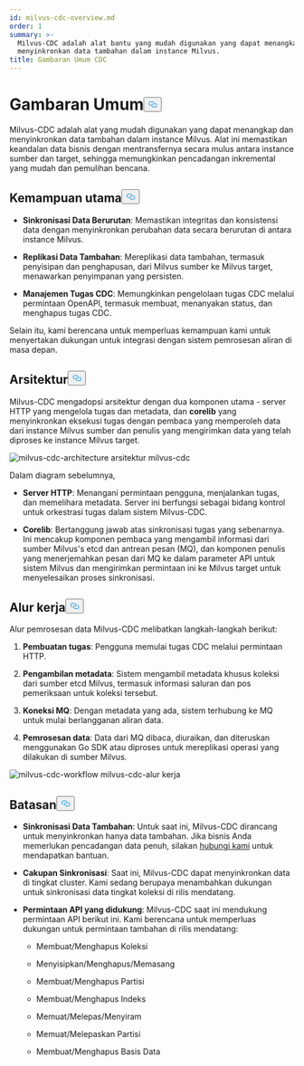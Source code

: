 ```yaml
---
id: milvus-cdc-overview.md
order: 1
summary: >-
  Milvus-CDC adalah alat bantu yang mudah digunakan yang dapat menangkap dan
  menyinkronkan data tambahan dalam instance Milvus.
title: Gambaran Umum CDC
---
```

<h1 id="Overview" class="common-anchor-header">Gambaran Umum<button data-href="#Overview" class="anchor-icon" translate="no">
      <svg translate="no"
        aria-hidden="true"
        focusable="false"
        height="20"
        version="1.1"
        viewBox="0 0 16 16"
        width="16"
      >
        <path
          fill="#0092E4"
          fill-rule="evenodd"
          d="M4 9h1v1H4c-1.5 0-3-1.69-3-3.5S2.55 3 4 3h4c1.45 0 3 1.69 3 3.5 0 1.41-.91 2.72-2 3.25V8.59c.58-.45 1-1.27 1-2.09C10 5.22 8.98 4 8 4H4c-.98 0-2 1.22-2 2.5S3 9 4 9zm9-3h-1v1h1c1 0 2 1.22 2 2.5S13.98 12 13 12H9c-.98 0-2-1.22-2-2.5 0-.83.42-1.64 1-2.09V6.25c-1.09.53-2 1.84-2 3.25C6 11.31 7.55 13 9 13h4c1.45 0 3-1.69 3-3.5S14.5 6 13 6z"
        ></path>
      </svg>
    </button></h1><p>Milvus-CDC adalah alat yang mudah digunakan yang dapat menangkap dan menyinkronkan data tambahan dalam instance Milvus. Alat ini memastikan keandalan data bisnis dengan mentransfernya secara mulus antara instance sumber dan target, sehingga memungkinkan pencadangan inkremental yang mudah dan pemulihan bencana.</p>
<h2 id="Key-capabilities" class="common-anchor-header">Kemampuan utama<button data-href="#Key-capabilities" class="anchor-icon" translate="no">
      <svg translate="no"
        aria-hidden="true"
        focusable="false"
        height="20"
        version="1.1"
        viewBox="0 0 16 16"
        width="16"
      >
        <path
          fill="#0092E4"
          fill-rule="evenodd"
          d="M4 9h1v1H4c-1.5 0-3-1.69-3-3.5S2.55 3 4 3h4c1.45 0 3 1.69 3 3.5 0 1.41-.91 2.72-2 3.25V8.59c.58-.45 1-1.27 1-2.09C10 5.22 8.98 4 8 4H4c-.98 0-2 1.22-2 2.5S3 9 4 9zm9-3h-1v1h1c1 0 2 1.22 2 2.5S13.98 12 13 12H9c-.98 0-2-1.22-2-2.5 0-.83.42-1.64 1-2.09V6.25c-1.09.53-2 1.84-2 3.25C6 11.31 7.55 13 9 13h4c1.45 0 3-1.69 3-3.5S14.5 6 13 6z"
        ></path>
      </svg>
    </button></h2><ul>
<li><p><strong>Sinkronisasi Data Berurutan</strong>: Memastikan integritas dan konsistensi data dengan menyinkronkan perubahan data secara berurutan di antara instance Milvus.</p></li>
<li><p><strong>Replikasi Data Tambahan</strong>: Mereplikasi data tambahan, termasuk penyisipan dan penghapusan, dari Milvus sumber ke Milvus target, menawarkan penyimpanan yang persisten.</p></li>
<li><p><strong>Manajemen Tugas CDC</strong>: Memungkinkan pengelolaan tugas CDC melalui permintaan OpenAPI, termasuk membuat, menanyakan status, dan menghapus tugas CDC.</p></li>
</ul>
<p>Selain itu, kami berencana untuk memperluas kemampuan kami untuk menyertakan dukungan untuk integrasi dengan sistem pemrosesan aliran di masa depan.</p>
<h2 id="Architecture" class="common-anchor-header">Arsitektur<button data-href="#Architecture" class="anchor-icon" translate="no">
      <svg translate="no"
        aria-hidden="true"
        focusable="false"
        height="20"
        version="1.1"
        viewBox="0 0 16 16"
        width="16"
      >
        <path
          fill="#0092E4"
          fill-rule="evenodd"
          d="M4 9h1v1H4c-1.5 0-3-1.69-3-3.5S2.55 3 4 3h4c1.45 0 3 1.69 3 3.5 0 1.41-.91 2.72-2 3.25V8.59c.58-.45 1-1.27 1-2.09C10 5.22 8.98 4 8 4H4c-.98 0-2 1.22-2 2.5S3 9 4 9zm9-3h-1v1h1c1 0 2 1.22 2 2.5S13.98 12 13 12H9c-.98 0-2-1.22-2-2.5 0-.83.42-1.64 1-2.09V6.25c-1.09.53-2 1.84-2 3.25C6 11.31 7.55 13 9 13h4c1.45 0 3-1.69 3-3.5S14.5 6 13 6z"
        ></path>
      </svg>
    </button></h2><p>Milvus-CDC mengadopsi arsitektur dengan dua komponen utama - server HTTP yang mengelola tugas dan metadata, dan <strong>corelib</strong> yang menyinkronkan eksekusi tugas dengan pembaca yang memperoleh data dari instance Milvus sumber dan penulis yang mengirimkan data yang telah diproses ke instance Milvus target.</p>
<p>
  
   <span class="img-wrapper"> <img translate="no" src="/docs/v2.6.x/assets/milvus-cdc-architecture.png" alt="milvus-cdc-architecture" class="doc-image" id="milvus-cdc-architecture" />
   </span> <span class="img-wrapper"> <span>arsitektur milvus-cdc</span> </span></p>
<p>Dalam diagram sebelumnya,</p>
<ul>
<li><p><strong>Server HTTP</strong>: Menangani permintaan pengguna, menjalankan tugas, dan memelihara metadata. Server ini berfungsi sebagai bidang kontrol untuk orkestrasi tugas dalam sistem Milvus-CDC.</p></li>
<li><p><strong>Corelib</strong>: Bertanggung jawab atas sinkronisasi tugas yang sebenarnya. Ini mencakup komponen pembaca yang mengambil informasi dari sumber Milvus's etcd dan antrean pesan (MQ), dan komponen penulis yang menerjemahkan pesan dari MQ ke dalam parameter API untuk sistem Milvus dan mengirimkan permintaan ini ke Milvus target untuk menyelesaikan proses sinkronisasi.</p></li>
</ul>
<h2 id="Workflow" class="common-anchor-header">Alur kerja<button data-href="#Workflow" class="anchor-icon" translate="no">
      <svg translate="no"
        aria-hidden="true"
        focusable="false"
        height="20"
        version="1.1"
        viewBox="0 0 16 16"
        width="16"
      >
        <path
          fill="#0092E4"
          fill-rule="evenodd"
          d="M4 9h1v1H4c-1.5 0-3-1.69-3-3.5S2.55 3 4 3h4c1.45 0 3 1.69 3 3.5 0 1.41-.91 2.72-2 3.25V8.59c.58-.45 1-1.27 1-2.09C10 5.22 8.98 4 8 4H4c-.98 0-2 1.22-2 2.5S3 9 4 9zm9-3h-1v1h1c1 0 2 1.22 2 2.5S13.98 12 13 12H9c-.98 0-2-1.22-2-2.5 0-.83.42-1.64 1-2.09V6.25c-1.09.53-2 1.84-2 3.25C6 11.31 7.55 13 9 13h4c1.45 0 3-1.69 3-3.5S14.5 6 13 6z"
        ></path>
      </svg>
    </button></h2><p>Alur pemrosesan data Milvus-CDC melibatkan langkah-langkah berikut:</p>
<ol>
<li><p><strong>Pembuatan tugas</strong>: Pengguna memulai tugas CDC melalui permintaan HTTP.</p></li>
<li><p><strong>Pengambilan metadata</strong>: Sistem mengambil metadata khusus koleksi dari sumber etcd Milvus, termasuk informasi saluran dan pos pemeriksaan untuk koleksi tersebut.</p></li>
<li><p><strong>Koneksi MQ</strong>: Dengan metadata yang ada, sistem terhubung ke MQ untuk mulai berlangganan aliran data.</p></li>
<li><p><strong>Pemrosesan data</strong>: Data dari MQ dibaca, diuraikan, dan diteruskan menggunakan Go SDK atau diproses untuk mereplikasi operasi yang dilakukan di sumber Milvus.</p></li>
</ol>
<p>
  
   <span class="img-wrapper"> <img translate="no" src="/docs/v2.6.x/assets/milvus-cdc-workflow.png" alt="milvus-cdc-workflow" class="doc-image" id="milvus-cdc-workflow" />
   </span> <span class="img-wrapper"> <span>milvus-cdc-alur kerja</span> </span></p>
<h2 id="Limits" class="common-anchor-header">Batasan<button data-href="#Limits" class="anchor-icon" translate="no">
      <svg translate="no"
        aria-hidden="true"
        focusable="false"
        height="20"
        version="1.1"
        viewBox="0 0 16 16"
        width="16"
      >
        <path
          fill="#0092E4"
          fill-rule="evenodd"
          d="M4 9h1v1H4c-1.5 0-3-1.69-3-3.5S2.55 3 4 3h4c1.45 0 3 1.69 3 3.5 0 1.41-.91 2.72-2 3.25V8.59c.58-.45 1-1.27 1-2.09C10 5.22 8.98 4 8 4H4c-.98 0-2 1.22-2 2.5S3 9 4 9zm9-3h-1v1h1c1 0 2 1.22 2 2.5S13.98 12 13 12H9c-.98 0-2-1.22-2-2.5 0-.83.42-1.64 1-2.09V6.25c-1.09.53-2 1.84-2 3.25C6 11.31 7.55 13 9 13h4c1.45 0 3-1.69 3-3.5S14.5 6 13 6z"
        ></path>
      </svg>
    </button></h2><ul>
<li><p><strong>Sinkronisasi Data Tambahan</strong>: Untuk saat ini, Milvus-CDC dirancang untuk menyinkronkan hanya data tambahan. Jika bisnis Anda memerlukan pencadangan data penuh, silakan <a href="https://milvus.io/community">hubungi kami</a> untuk mendapatkan bantuan.</p></li>
<li><p><strong>Cakupan Sinkronisasi</strong>: Saat ini, Milvus-CDC dapat menyinkronkan data di tingkat cluster. Kami sedang berupaya menambahkan dukungan untuk sinkronisasi data tingkat koleksi di rilis mendatang.</p></li>
<li><p><strong>Permintaan API yang didukung</strong>: Milvus-CDC saat ini mendukung permintaan API berikut ini. Kami berencana untuk memperluas dukungan untuk permintaan tambahan di rilis mendatang:</p>
<ul>
<li><p>Membuat/Menghapus Koleksi</p></li>
<li><p>Menyisipkan/Menghapus/Memasang</p></li>
<li><p>Membuat/Menghapus Partisi</p></li>
<li><p>Membuat/Menghapus Indeks</p></li>
<li><p>Memuat/Melepas/Menyiram</p></li>
<li><p>Memuat/Melepaskan Partisi</p></li>
<li><p>Membuat/Menghapus Basis Data</p></li>
</ul></li>
</ul>
